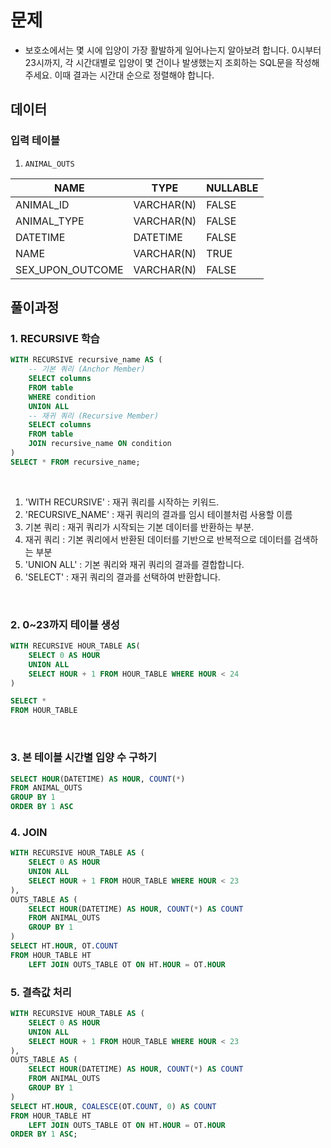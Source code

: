 # 문제
- 보호소에서는 몇 시에 입양이 가장 활발하게 일어나는지 알아보려 합니다. 0시부터 23시까지, 각 시간대별로 입양이 몇 건이나 발생했는지 조회하는 SQL문을 작성해주세요. 이때 결과는 시간대 순으로 정렬해야 합니다.  

## 데이터  
### 입력 테이블  
1. `ANIMAL_OUTS`  
  
| **NAME**              | **TYPE**   | **NULLABLE** |
|-----------------------|------------|--------------|
| ANIMAL_ID             | VARCHAR(N) | FALSE        |
| ANIMAL_TYPE           | VARCHAR(N) | FALSE        |
| DATETIME              | DATETIME   | FALSE        |
| NAME                  | VARCHAR(N) | TRUE         |
| SEX_UPON_OUTCOME      | VARCHAR(N) | FALSE        |


## 풀이과정
### 1. RECURSIVE 학습  
```SQL
WITH RECURSIVE recursive_name AS (
    -- 기본 쿼리 (Anchor Member)
    SELECT columns
    FROM table
    WHERE condition
    UNION ALL
    -- 재귀 쿼리 (Recursive Member)
    SELECT columns
    FROM table
    JOIN recursive_name ON condition
)
SELECT * FROM recursive_name;
``` 

<br/>  

1. 'WITH RECURSIVE' : 재귀 쿼리를 시작하는 키워드.
2. 'RECURSIVE_NAME' : 재귀 쿼리의 결과를 임시 테이블처럼 사용할 이름  
3. 기본 쿼리 : 재귀 쿼리가 시작되는 기본 데이터를 반환하는 부분.
4. 재귀 쿼리 : 기본 쿼리에서 반환된 데이터를 기반으로 반복적으로 데이터를 검색하는 부분  
5. 'UNION ALL' : 기본 쿼리와 재귀 쿼리의 결과를 결합합니다.  
6. 'SELECT' : 재귀 쿼리의 결과를 선택하여 반환합니다.

<br/>
  
### 2. 0~23까지 테이블 생성
```SQL
WITH RECURSIVE HOUR_TABLE AS(
    SELECT 0 AS HOUR
    UNION ALL
    SELECT HOUR + 1 FROM HOUR_TABLE WHERE HOUR < 24
)

SELECT *
FROM HOUR_TABLE
```  

<br/>  

### 3. 본 테이블 시간별 입양 수 구하기  

```SQL
SELECT HOUR(DATETIME) AS HOUR, COUNT(*)
FROM ANIMAL_OUTS
GROUP BY 1
ORDER BY 1 ASC
```  


### 4. JOIN
```SQL
WITH RECURSIVE HOUR_TABLE AS (
    SELECT 0 AS HOUR
    UNION ALL
    SELECT HOUR + 1 FROM HOUR_TABLE WHERE HOUR < 23
),
OUTS_TABLE AS (
    SELECT HOUR(DATETIME) AS HOUR, COUNT(*) AS COUNT
    FROM ANIMAL_OUTS 
    GROUP BY 1
)
SELECT HT.HOUR, OT.COUNT
FROM HOUR_TABLE HT 
    LEFT JOIN OUTS_TABLE OT ON HT.HOUR = OT.HOUR
```  


### 5. 결측값 처리
```SQL
WITH RECURSIVE HOUR_TABLE AS (
    SELECT 0 AS HOUR
    UNION ALL
    SELECT HOUR + 1 FROM HOUR_TABLE WHERE HOUR < 23
),
OUTS_TABLE AS (
    SELECT HOUR(DATETIME) AS HOUR, COUNT(*) AS COUNT
    FROM ANIMAL_OUTS 
    GROUP BY 1
)
SELECT HT.HOUR, COALESCE(OT.COUNT, 0) AS COUNT
FROM HOUR_TABLE HT 
    LEFT JOIN OUTS_TABLE OT ON HT.HOUR = OT.HOUR
ORDER BY 1 ASC;

```






